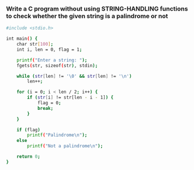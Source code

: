 ### Write a C program without using STRING-HANDLING functions to check whether the given string is a palindrome or not

```bash
#include <stdio.h>

int main() {
    char str[100];
    int i, len = 0, flag = 1;

    printf("Enter a string: ");
    fgets(str, sizeof(str), stdin);

    while (str[len] != '\0' && str[len] != '\n')
        len++;

    for (i = 0; i < len / 2; i++) {
        if (str[i] != str[len - i - 1]) {
            flag = 0;
            break;
        }
    }

    if (flag)
        printf("Palindrome\n");
    else
        printf("Not a palindrome\n");

    return 0;
}

```
